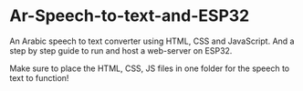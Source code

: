 # Ar-Speech-to-text-and-ESP32
An Arabic speech to text converter using HTML, CSS and JavaScript.
And a step by step guide to run and host a web-server on ESP32.

Make sure to place the HTML, CSS, JS files in one folder for the speech to text to function!
